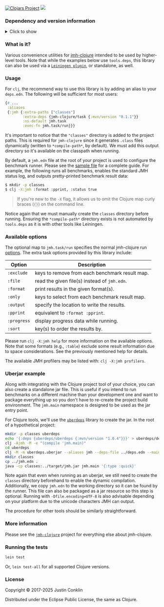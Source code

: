 [![Clojars Project](https://img.shields.io/clojars/v/jmh-clojure/task.svg)](https://clojars.org/jmh-clojure/task)
[![](https://github.com/jgpc42/jmh-clojure-task/workflows/Test%20runner/badge.svg)][ci]

### Dependency and version information
<details>
  <summary>Click to show</summary>

[Leiningen][lein]

``` clojure
[jmh-clojure/task "0.1.1"]
```

[tools.deps][deps]

```clojure
{jmh-clojure/task {:mvn/version "0.1.1"}}
```

[Maven](http://maven.apache.org)

``` xml
<dependency>
  <groupId>jmh-clojure</groupId>
  <artifactId>task</artifactId>
  <version>0.1.1</version>
</dependency>
```

JDK versions 8 to 16 and Clojure versions 1.7 to 1.10 are currently [tested against][ci].
</details>

### What is it?

Various convenience utilities for [jmh-clojure][jmh-clj] intended to be used by higher-level tools. Note that while the examples below use `tools.deps`, this library can also be used via a [`Leiningen plugin`][lein-jmh], or standalone, as well.

### Usage

For `clj`, the recommend way to use this library is by adding an alias to your `deps.edn`. The following will be sufficient for most users:

```clojure
{#_...
 :aliases
 {:jmh {:extra-paths ["classes"]
        :extra-deps {jmh-clojure/task {:mvn/version "0.1.1"}}
        :ns-default jmh.task
        :exec-fn jmh.task/run}}}
```

It's important to notice that the `"classes"` directory is added to the project paths. This is required for `jmh-clojure` since it generates `.class` files dynamically (written to `*compile-path*`, by default). We must add this output directory so it's available on the classpath when running.

By default, a `jmh.edn` file at the root of your project is used to configure the benchmark runner. Please see the [sample file][sample] for a complete guide. For example, the following runs all benchmarks, enables the standard JMH status log, and outputs pretty-printed benchmark result data:

```bash
$ mkdir -p classes
$ clj -X:jmh :format :pprint, :status true
```

> If you're new to the `-X` flag, it allows us to omit the Clojure map curly braces (`{}`) on the command line.

Notice again that we must manually create the `classes` directory before running. Ensuring the `*compile-path*` directory exists is not automated by `tools.deps` as it is with other tools like Leiningen.

### Available options

The optional map to `jmh.task/run` specifies the normal jmh-clojure run [options][run-doc]. The extra task options provided by this library include:

| Option        | Description                                    |
| ------------- | ---------------------------------------------- |
| `:exclude`    | keys to remove from each benchmark result map. |
| `:file`       | read the given file(s) instead of `jmh.edn`.   |
| `:format`     | print results in the given format(s).          |
| `:only`       | keys to select from each benchmark result map. |
| `:output`     | specify the location to write the results.     |
| `:pprint`     | equivalent to `:format :pprint`.               |
| `:progress`   | display progress data while running.           |
| `:sort`       | key(s) to order the results by.                |

Please run `clj -X:jmh help` for more information on the available options. Note that some formats (e.g., `:table`) exclude some result information due to space considerations. See the previously mentioned help for details.

The available JMH profilers may be listed with: `clj -X:jmh profilers`.

### Uberjar example

Along with integrating with the Clojure project tool of your choice, you can also create a standalone jar file. This is useful if you intend to run benchmarks on a different machine than your development one and want to package everything up so you don't have to re-create the project build environment. The `jmh.main` namespace is designed to be used as the jar entry point.

For Clojure tools, we'll use the [`uberdeps`][udeps] library to create the jar. In the root of a hypothetical project:

```bash
mkdir -p classes uberdeps
echo '{:deps {uberdeps/uberdeps {:mvn/version "1.0.4"}}}' > uberdeps/deps.edn
clj -Ajmh -M -e "(compile 'jmh.main)"
cd uberdeps
clj -M -m uberdeps.uberjar --aliases jmh --deps-file ../deps.edn --main-class jmh.main --target ../target/jmh.jar
mkdir classes
cp ../jmh.edn .
java -cp classes:../target/jmh.jar jmh.main '{:type :quick}'
```

Note again that even when running as an uberjar, we still need to create the `classes` directory beforehand to enable the dynamic compilation. Additionally, we copy `jmh.edn` to the working directory so it can be found by the runner. This file can also be packaged as a jar resource so this step is optional. Running with `-Dfile.encoding=UTF-8` is also advisable depending on your platform due to the unicode characters JMH can output.

The procedure for other tools should be similarly straightforward.

### More information

Please see the [`jmh-clojure`][jmh-clj] project for everything else about jmh-clojure.

### Running the tests

```bash
lein test
```

Or, `lein test-all` for all supported Clojure versions.

### License

Copyright © 2017-2025 Justin Conklin

Distributed under the Eclipse Public License, the same as Clojure.



[ci]:        https://github.com/jgpc42/jmh-clojure-task/blob/master/.github/workflows/test.yml
[deps]:      https://github.com/clojure/tools.deps.alpha
[jmh-clj]:   https://github.com/jgpc42/jmh-clojure
[lein]:      http://github.com/technomancy/leiningen
[lein-jmh]:  https://github.com/jgpc42/lein-jmh
[run-doc]:   https://jgpc42.github.io/jmh-clojure/doc/jmh.core.html#var-run
[sample]:    https://github.com/jgpc42/jmh-clojure/blob/master/resources/sample.jmh.edn
[udeps]:     https://github.com/tonsky/uberdeps
